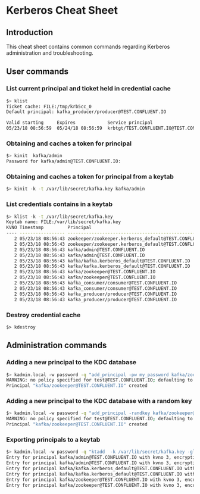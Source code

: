 # Kerberos Cheat Sheet

## Introduction 

This cheat sheet contains common commands regarding Kerberos administration and troubleshooting.

## User commands

### List current principal and ticket held in credential cache

```bash
$> klist
Ticket cache: FILE:/tmp/krb5cc_0
Default principal: kafka_producer/producer@TEST.CONFLUENT.IO

Valid starting     Expires            Service principal
05/23/18 08:56:59  05/24/18 08:56:59  krbtgt/TEST.CONFLUENT.IO@TEST.CONFLUENT.IO
``` 

### Obtaining and caches a token for principal

```bash
$> kinit  kafka/admin
Password for kafka/admin@TEST.CONFLUENT.IO: 
```

### Obtaining and caches a token for principal from a keytab 

```bash
$> kinit -k -t /var/lib/secret/kafka.key kafka/admin 
```

### List credentials contains in a keytab

```bash
$> klist -k -t /var/lib/secret/kafka.key 
Keytab name: FILE:/var/lib/secret/kafka.key
KVNO Timestamp         Principal
---- ----------------- --------------------------------------------------------
   2 05/23/18 08:56:43 zookeeper/zookeeper.kerberos_default@TEST.CONFLUENT.IO
   2 05/23/18 08:56:43 zookeeper/zookeeper.kerberos_default@TEST.CONFLUENT.IO
   2 05/23/18 08:56:43 kafka/admin@TEST.CONFLUENT.IO
   2 05/23/18 08:56:43 kafka/admin@TEST.CONFLUENT.IO
   2 05/23/18 08:56:43 kafka/kafka.kerberos_default@TEST.CONFLUENT.IO
   2 05/23/18 08:56:43 kafka/kafka.kerberos_default@TEST.CONFLUENT.IO
   2 05/23/18 08:56:43 kafka/zookeeper@TEST.CONFLUENT.IO
   2 05/23/18 08:56:43 kafka/zookeeper@TEST.CONFLUENT.IO
   2 05/23/18 08:56:43 kafka_consumer/consumer@TEST.CONFLUENT.IO
   2 05/23/18 08:56:43 kafka_consumer/consumer@TEST.CONFLUENT.IO
   2 05/23/18 08:56:43 kafka_producer/producer@TEST.CONFLUENT.IO
   2 05/23/18 08:56:43 kafka_producer/producer@TEST.CONFLUENT.IO
```

### Destroy credential cache

```baseh
$> kdestroy
```

## Administration commands

### Adding a new principal to the KDC database 

```bash
$> kadmin.local -w password -q "add_principal -pw my_password kafka/zookeeper@TEST.CONFLUENT.IO" 
WARNING: no policy specified for test@TEST.CONFLUENT.IO; defaulting to no policy
Principal "kafka/zookeeper@TEST.CONFLUENT.IO" created
```

### Adding a new principal to the KDC database with a random key

```bash
$> kadmin.local -w password -q "add_principal -randkey kafka/zookeeper@TEST.CONFLUENT.IO" 
WARNING: no policy specified for test@TEST.CONFLUENT.IO; defaulting to no policy
Principal "kafka/zookeeper@TEST.CONFLUENT.IO" created
```

### Exporting principals to a keytab

```bash
$> kadmin.local -w password -q "ktadd  -k /var/lib/secret/kafka.key -glob kafka/*"
Entry for principal kafka/admin@TEST.CONFLUENT.IO with kvno 3, encryption type aes256-cts-hmac-sha1-96 added to keytab FILE:/etc/krb5.keytab.
Entry for principal kafka/admin@TEST.CONFLUENT.IO with kvno 3, encryption type aes128-cts-hmac-sha1-96 added to keytab FILE:/etc/krb5.keytab.
Entry for principal kafka/kafka.kerberos_default@TEST.CONFLUENT.IO with kvno 3, encryption type aes256-cts-hmac-sha1-96 added to keytab FILE:/etc/krb5.keytab.
Entry for principal kafka/kafka.kerberos_default@TEST.CONFLUENT.IO with kvno 3, encryption type aes128-cts-hmac-sha1-96 added to keytab FILE:/etc/krb5.keytab.
Entry for principal kafka/zookeeper@TEST.CONFLUENT.IO with kvno 3, encryption type aes256-cts-hmac-sha1-96 added to keytab FILE:/etc/krb5.keytab.
Entry for principal kafka/zookeeper@TEST.CONFLUENT.IO with kvno 3, encryption type aes128-cts-hmac-sha1-96 added to keytab FILE:/etc/krb5.keytab
```
